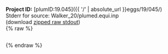**Project ID:** [plumID:19.045]({{ '/' | absolute_url }}eggs/19/045/)  
Stderr for source:  Walker_20/plumed.equi.inp   
(download [zipped raw stdout](plumed.equi.inp.plumed_master.stdout.txt.zip))  
{% raw %}
<pre>
</pre>
{% endraw %}
